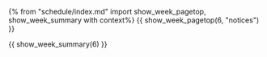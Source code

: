 {% from "schedule/index.md" import show_week_pagetop, show_week_summary with context%}
{{ show_week_pagetop(6, "notices") }}

{{ show_week_summary(6) }}


